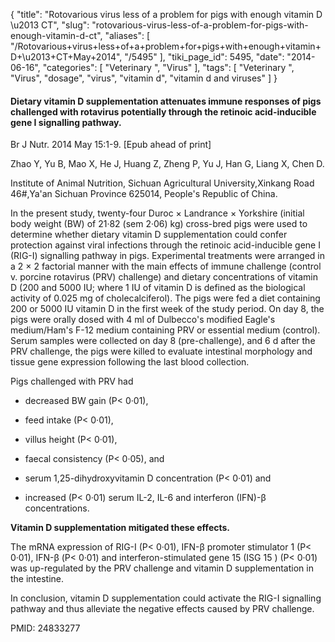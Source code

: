 {
    "title": "Rotovarious virus less of a problem for pigs with enough vitamin D \u2013 CT",
    "slug": "rotovarious-virus-less-of-a-problem-for-pigs-with-enough-vitamin-d-ct",
    "aliases": [
        "/Rotovarious+virus+less+of+a+problem+for+pigs+with+enough+vitamin+D+\u2013+CT+May+2014",
        "/5495"
    ],
    "tiki_page_id": 5495,
    "date": "2014-06-16",
    "categories": [
        "Veterinary ",
        "Virus"
    ],
    "tags": [
        "Veterinary ",
        "Virus",
        "dosage",
        "virus",
        "vitamin d",
        "vitamin d and viruses"
    ]
}


#### Dietary vitamin D supplementation attenuates immune responses of pigs challenged with rotavirus potentially through the retinoic acid-inducible gene I signalling pathway.

Br J Nutr. 2014 May 15:1-9. <span>[Epub ahead of print]</span>

Zhao Y, Yu B, Mao X, He J, Huang Z, Zheng P, Yu J, Han G, Liang X, Chen D.

Institute of Animal Nutrition, Sichuan Agricultural University,Xinkang Road 46#,Ya'an Sichuan Province 625014, People's Republic of China.

In the present study, twenty-four Duroc × Landrance × Yorkshire (initial body weight (BW) of 21·82 (sem 2·06) kg) cross-bred pigs were used to determine whether dietary vitamin D supplementation could confer protection against viral infections through the retinoic acid-inducible gene I (RIG-I) signalling pathway in pigs. Experimental treatments were arranged in a 2 × 2 factorial manner with the main effects of immune challenge (control v. porcine rotavirus (PRV) challenge) and dietary concentrations of vitamin D (200 and 5000 IU; where 1 IU of vitamin D is defined as the biological activity of 0.025 mg of cholecalciferol). The pigs were fed a diet containing 200 or 5000 IU vitamin D in the first week of the study period. On day 8, the pigs were orally dosed with 4 ml of Dulbecco's modified Eagle's medium/Ham's F-12 medium containing PRV or essential medium (control). Serum samples were collected on day 8 (pre-challenge), and 6 d after the PRV challenge, the pigs were killed to evaluate intestinal morphology and tissue gene expression following the last blood collection. 

Pigs challenged with PRV had 

* decreased BW gain (P< 0·01), 

* feed intake (P< 0·01), 

* villus height (P< 0·01), 

* faecal consistency (P< 0·05), and 

* serum 1,25-dihydroxyvitamin D concentration (P< 0·01) and 

* increased (P< 0·01) serum IL-2, IL-6 and interferon (IFN)-β concentrations. 

 **Vitamin D supplementation mitigated these effects.**  

The mRNA expression of RIG-I (P< 0·01), IFN-β promoter stimulator 1 (P< 0·01), IFN-β (P< 0·01) and interferon-stimulated gene 15 (ISG 15 ) (P< 0·01) was up-regulated by the PRV challenge and vitamin D supplementation in the intestine. 

In conclusion, vitamin D supplementation could activate the RIG-I signalling pathway and thus alleviate the negative effects caused by PRV challenge.

PMID: 24833277